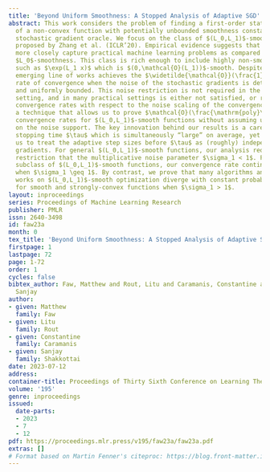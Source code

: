 ```yaml
---
title: 'Beyond Uniform Smoothness: A Stopped Analysis of Adaptive SGD'
abstract: This work considers the problem of finding a first-order stationary point
  of a non-convex function with potentially unbounded smoothness constant using a
  stochastic gradient oracle. We focus on the class of $(L_0,L_1)$-smooth functions
  proposed by Zhang et al. (ICLR’20). Empirical evidence suggests that these functions
  more closely capture practical machine learning problems as compared to the pervasive
  $L_0$-smoothness. This class is rich enough to include highly non-smooth functions,
  such as $\exp(L_1 x)$ which is $(0,\mathcal{O}(L_1))$-smooth. Despite the richness,  an
  emerging line of works achieves the $\widetilde{\mathcal{O}}(\frac{1}{\sqrt{T}})$
  rate of convergence when the noise of the stochastic gradients is deterministically
  and uniformly bounded. This noise restriction is not required in the $\L_0$-smooth
  setting, and in many practical settings is either not satisfied, or results in weaker
  convergence rates with respect to the noise scaling of the convergence rate.We develop
  a technique that allows us to prove $\mathcal{O}(\frac{\mathrm{poly}\log(T)}{\sqrt{T}})$
  convergence rates for $(L_0,L_1)$-smooth functions without assuming uniform bounds
  on the noise support. The key innovation behind our results is a carefully constructed
  stopping time $\tau$ which is simultaneously “large” on average, yet also allows
  us to treat the adaptive step sizes before $\tau$ as (roughly) independent of the
  gradients. For general $(L_0,L_1)$-smooth functions, our analysis requires the mild
  restriction that the multiplicative noise parameter $\sigma_1 < 1$. For a broad
  subclass of $(L_0,L_1)$-smooth functions, our convergence rate continues to hold
  when $\sigma_1 \geq 1$. By contrast, we prove that many algorithms analyzed by prior
  works on $(L_0,L_1)$-smooth optimization diverge with constant probability even
  for smooth and strongly-convex functions when $\sigma_1 > 1$.
layout: inproceedings
series: Proceedings of Machine Learning Research
publisher: PMLR
issn: 2640-3498
id: faw23a
month: 0
tex_title: 'Beyond Uniform Smoothness: A Stopped Analysis of Adaptive SGD'
firstpage: 1
lastpage: 72
page: 1-72
order: 1
cycles: false
bibtex_author: Faw, Matthew and Rout, Litu and Caramanis, Constantine and Shakkottai,
  Sanjay
author:
- given: Matthew
  family: Faw
- given: Litu
  family: Rout
- given: Constantine
  family: Caramanis
- given: Sanjay
  family: Shakkottai
date: 2023-07-12
address: 
container-title: Proceedings of Thirty Sixth Conference on Learning Theory
volume: '195'
genre: inproceedings
issued:
  date-parts:
  - 2023
  - 7
  - 12
pdf: https://proceedings.mlr.press/v195/faw23a/faw23a.pdf
extras: []
# Format based on Martin Fenner's citeproc: https://blog.front-matter.io/posts/citeproc-yaml-for-bibliographies/
---
```

